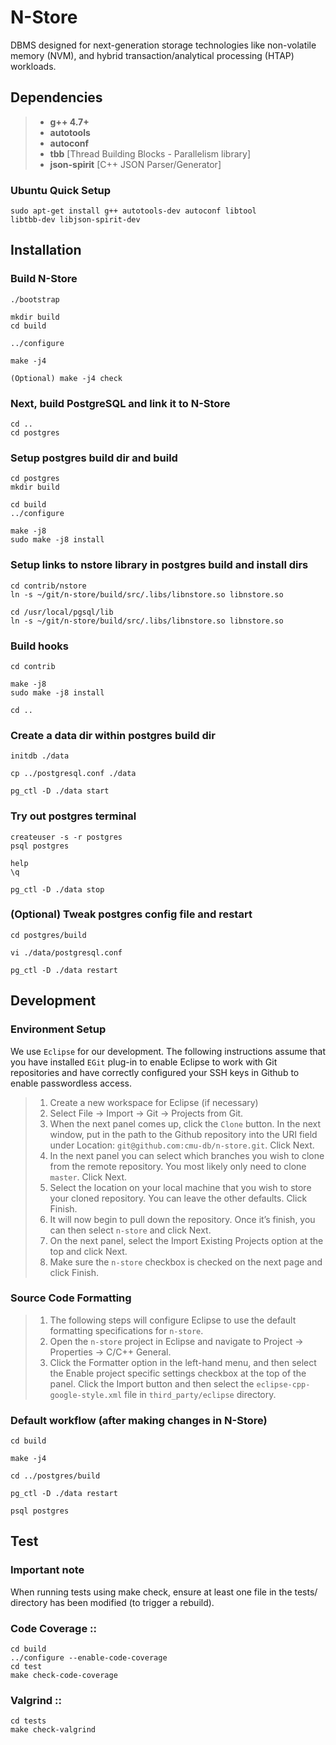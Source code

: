 # N-Store 
DBMS designed for next-generation storage technologies like non-volatile memory (NVM), and hybrid transaction/analytical processing (HTAP) workloads.

## Dependencies

> - **g++ 4.7+** 
> - **autotools** 
> - **autoconf** 
> - **tbb** [Thread Building Blocks - Parallelism library]
> - **json-spirit** [C++ JSON Parser/Generator]

###	Ubuntu Quick Setup
    sudo apt-get install g++ autotools-dev autoconf libtool 
    libtbb-dev libjson-spirit-dev

## Installation 

### Build N-Store

    ./bootstrap

    mkdir build
    cd build

    ../configure  
    
    make -j4
    
    (Optional) make -j4 check 

### Next, build PostgreSQL and link it to N-Store

    cd ..
    cd postgres

### Setup postgres build dir and build

    cd postgres
    mkdir build

    cd build
    ../configure

    make -j8
    sudo make -j8 install
 
### Setup links to nstore library in postgres build and install dirs

    cd contrib/nstore
    ln -s ~/git/n-store/build/src/.libs/libnstore.so libnstore.so 

    cd /usr/local/pgsql/lib
    ln -s ~/git/n-store/build/src/.libs/libnstore.so libnstore.so 

### Build hooks

    cd contrib

    make -j8
    sudo make -j8 install

    cd ..

### Create a data dir within postgres build dir

    initdb ./data

    cp ../postgresql.conf ./data   

    pg_ctl -D ./data start

### Try out postgres terminal

    createuser -s -r postgres
    psql postgres 

    help 
    \q

    pg_ctl -D ./data stop


### (Optional) Tweak postgres config file and restart

    cd postgres/build

    vi ./data/postgresql.conf    
    
    pg_ctl -D ./data restart
 
## Development        

###  Environment Setup 

We use `Eclipse` for our development. The following instructions assume that you have installed `EGit` plug-in to enable Eclipse to work with Git repositories and have correctly configured your SSH keys in Github to enable passwordless access.

> 1.    Create a new workspace for Eclipse (if necessary)
> 2.    Select File -> Import -> Git -> Projects from Git.
> 3.    When the next panel comes up, click the `Clone` button. In the next window, put in the path to the Github repository into the URI
> field under Location:    `git@github.com:cmu-db/n-store.git`. Click
> Next.
> 4.    In the next panel you can select which branches you wish to clone from the remote repository. You most likely only need to clone
> `master`. Click Next.
> 5.    Select the location on your local machine that you wish to store your cloned repository. You can leave the other defaults. Click
> Finish.
> 6.   It will now begin to pull down the repository. Once it’s finish, you can then select `n-store` and click Next.
> 7.    On the next panel, select the Import Existing Projects option at the top and click Next.
> 8.    Make sure the `n-store` checkbox is checked on the next page and click Finish.

### Source Code Formatting

> 1. The following steps will configure Eclipse to use the default formatting specifications for `n-store`.
> 2. Open the `n-store` project in Eclipse and navigate to Project ->  Properties ->  C/C++ General.
> 3. Click the Formatter option in the left-hand menu, and then select the Enable project specific settings checkbox at the top of the panel.
> Click the Import button and then select the `eclipse-cpp-google-style.xml` file in `third_party/eclipse` directory.
 
 
### Default workflow (after making changes in N-Store)

    cd build

    make -j4

    cd ../postgres/build

    pg_ctl -D ./data restart
 
    psql postgres 

## Test

### Important note

When running tests using make check, ensure at least one file in the tests/ directory has been modified (to trigger a rebuild).

### Code Coverage ::

    cd build
    ../configure --enable-code-coverage
    cd test
    make check-code-coverage

### Valgrind ::

    cd tests
    make check-valgrind
